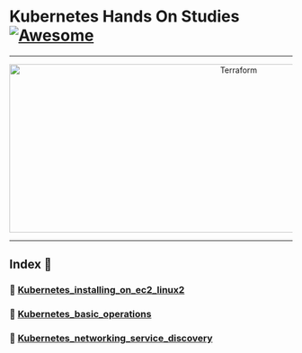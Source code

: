 Kubernetes Hands On Studies  [![Awesome](https://cdn.rawgit.com/sindresorhus/awesome/d7305f38d29fed78fa85652e3a63e154dd8e8829/media/badge.svg)](https://github.com/sindresorhus/awesome)
===============
<hr>

<p align="center">
    <img alt="Terraform" src="https://cdn.worldvectorlogo.com/logos/kubernets.svg" height="300" width="800">
</p>
<hr>

## Index 📜

### 🔖 [Kubernetes_installing_on_ec2_linux2](https://github.com/medipnegiz/Kubernetes_hands_on/tree/main/Kubernetes_installing_on_ec2_linux2)

### 🔖 [Kubernetes_basic_operations](https://github.com/medipnegiz/Kubernetes_hands_on/tree/main/Kubernetes_basic_operations)

### 🔖 [Kubernetes_networking_service_discovery]()
